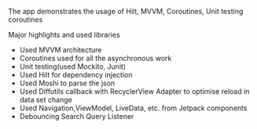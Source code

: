 
The app demonstrates the usage of Hilt, MVVM, Coroutines, Unit testing coroutines

Major highlights and used libraries 
- Used MVVM architecture 
- Coroutines used for all the asynchronous work
- Unit testing(used Mockito, Junit)
- Used Hilt for dependency injection
- Used Moshi to parse the json
- Used Diffutils callback with RecyclerView Adapter to optimise reload in data set change
- Used Navigation,ViewModel, LiveData, etc. from Jetpack components 
- Debouncing Search Query Listener
